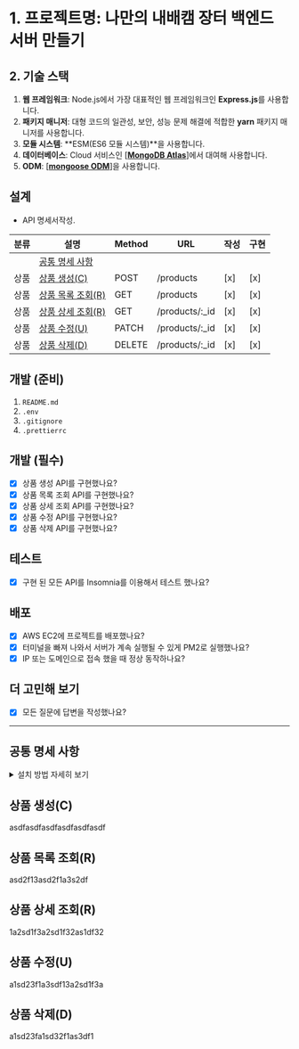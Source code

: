 # 1. 프로젝트명: 나만의 내배캠 장터 백엔드 서버 만들기

## 2. 기술 스택

1.  **웹 프레임워크**: Node.js에서 가장 대표적인 웹 프레임워크인 **Express.js**를 사용합니다.
2.  **패키지 매니저**: 대형 코드의 일관성, 보안, 성능 문제 해결에 적합한 **yarn** 패키지 매니저를 사용합니다.
3.  **모듈 시스템**: **ESM(ES6 모듈 시스템)**을 사용합니다.
4.  **데이터베이스**: Cloud 서비스인 [[**MongoDB Atlas**](https://www.mongodb.com/products/platform/cloud)]에서 대여해 사용합니다.
5.  **ODM**: [[**mongoose ODM**](https://mongoosejs.com/docs/guide.html)]을 사용합니다.

## 설계

- API 명세서작성.

| 분류 | 설명                                  | Method | URL             | 작성 | 구현 |
| ---- | ------------------------------------- | ------ | --------------- | ---- | ---- |
|      | [공통 명세 사항](#공통-명세-사항)     |        |                 |      |      |
| 상품 | [상품 생성(C)](#상품-생성c)           | POST   | /products       | [x]  | [x]  |
| 상품 | [상품 목록 조회(R)](#상품-목록-조회r) | GET    | /products       | [x]  | [x]  |
| 상품 | [상품 상세 조회(R)](#상품-상세-조회r) | GET    | /products/:\_id | [x]  | [x]  |
| 상품 | [상품 수정(U)](#상품-수정u)           | PATCH  | /products/:\_id | [x]  | [x]  |
| 상품 | [상품 삭제(D)](#상품-삭제d)           | DELETE | /products/:\_id | [x]  | [x]  |

## 개발 (준비)

1. `README.md`
2. `.env`
3. `.gitignore`
4. `.prettierrc`

## 개발 (필수)

- [x] 상품 생성 API를 구현했나요?
- [x] 상품 목록 조회 API를 구현했나요?
- [x] 상품 상세 조회 API를 구현했나요?
- [x] 상품 수정 API를 구현했나요?
- [x] 상품 삭제 API를 구현했나요?

## 테스트

- [x] 구현 된 모든 API를 Insomnia를 이용해서 테스트 했나요?

## 배포

- [x] AWS EC2에 프로젝트를 배포했나요?
- [x] 터미널을 빠져 나와서 서버가 계속 실행될 수 있게 PM2로 실행했나요?
- [x] IP 또는 도메인으로 접속 했을 때 정상 동작하나요?

## 더 고민해 보기

- [x] 모든 질문에 답변을 작성했나요?

---

## 공통 명세 사항

<details>
<summary>설치 방법 자세히 보기</summary>

### 정의

| 이름    | 타입   | 설명                 |
| ------- | ------ | -------------------- |
| status  | number | HTTP Status Code     |
| message | string | API 호출 성공 메시지 |
| data    | Object | API 호출 결과 데이터 |

</details>

## 상품 생성(C)

asdfasdfasdfasdfasdfasdf

## 상품 목록 조회(R)

asd2f13asd2f1a3s2df

## 상품 상세 조회(R)

1a2sd1f3a2sd1f32as1df32

## 상품 수정(U)

a1sd23f1a3sdf13a2sd1f3a

## 상품 삭제(D)

a1sd23fa1sd32f1as3df1

